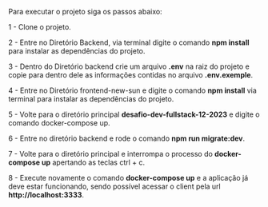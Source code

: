 Para executar o projeto siga os passos abaixo:

1 - Clone o projeto.

2 - Entre no Diretório Backend, via terminal digite o comando **npm install** para instalar as dependências do projeto.

3 - Dentro do Diretório backend crie um arquivo **.env** na raiz do projeto e copie para dentro dele as informações contidas no arquivo **.env.exemple**.

4 - Entre no Diretório frontend-new-sun e digite o comando **npm install** via terminal para instalar as dependências do projeto.

5 - Volte para o diretório principal **desafio-dev-fullstack-12-2023** e digite o comando docker-compose up.

6 - Entre no diretório backend e rode o comando **npm run migrate:dev**.

7 - Volte para o diretório principal e interrompa o processo do **docker-compose up** apertando as teclas ctrl + c.

8 - Execute novamente o comando **docker-compose up** e a aplicação já deve estar funcionando, sendo possível acessar o client pela url **http://localhost:3333**.